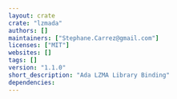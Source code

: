 ```yaml
---
layout: crate
crate: "lzmada"
authors: []
maintainers: ["Stephane.Carrez@gmail.com"]
licenses: ["MIT"]
websites: []
tags: []
version: "1.1.0"
short_description: "Ada LZMA Library Binding"
dependencies: 
---
```




